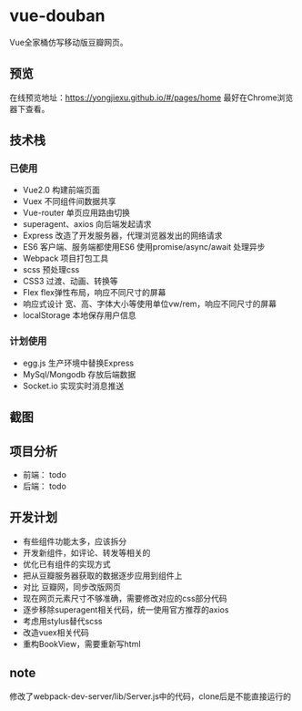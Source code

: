 # vue-douban
Vue全家桶仿写移动版豆瓣网页。
## 预览
在线预览地址：https://yongjiexu.github.io/#/pages/home 最好在Chrome浏览器下查看。
## 技术栈
### 已使用
- Vue2.0 构建前端页面
- Vuex 不同组件间数据共享
- Vue-router 单页应用路由切换
- superagent、axios 向后端发起请求
- Express 改造了开发服务器，代理浏览器发出的网络请求
- ES6 客户端、服务端都使用ES6  使用promise/async/await 处理异步
- Webpack 项目打包工具
- scss 预处理css
- CSS3 过渡、动画、转换等
- Flex flex弹性布局，响应不同尺寸的屏幕
- 响应式设计 宽、高、字体大小等使用单位vw/rem，响应不同尺寸的屏幕
- localStorage 本地保存用户信息

### 计划使用
- egg.js 生产环境中替换Express
- MySql/Mongodb 存放后端数据
- Socket.io 实现实时消息推送

## 截图


## 项目分析
- 前端： todo
- 后端： todo

## 开发计划
- 有些组件功能太多，应该拆分
- 开发新组件，如评论、转发等相关的
- 优化已有组件的实现方式
- 把从豆瓣服务器获取的数据逐步应用到组件上
- 对比 豆瓣网，同步改版网页
- 现在网页元素尺寸不够准确，需要修改对应的css部分代码
- 逐步移除superagent相关代码，统一使用官方推荐的axios
- 考虑用stylus替代scss
- 改造vuex相关代码
- 重构BookView，需要重新写html

## note
修改了webpack-dev-server/lib/Server.js中的代码，clone后是不能直接运行的
